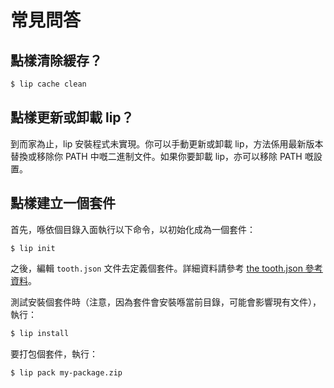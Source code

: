 # 常見問答

## 點樣清除緩存？

```bash
$ lip cache clean
```

## 點樣更新或卸載 lip？

到而家為止，lip 安裝程式未實現。你可以手動更新或卸載 lip，方法係用最新版本替換或移除你 PATH 中嘅二進制文件。如果你要卸載 lip，亦可以移除 PATH 嘅設置。

## 點樣建立一個套件

首先，喺依個目錄入面執行以下命令，以初始化成為一個套件：

```bash
$ lip init
```

之後，編輯 `tooth.json` 文件去定義個套件。詳細資料請參考 [the tooth.json 參考資料](./files/tooth-json.md)。

測試安裝個套件時（注意，因為套件會安裝喺當前目錄，可能會影響現有文件），執行：

```bash
$ lip install
```

要打包個套件，執行：

```bash
$ lip pack my-package.zip
```
